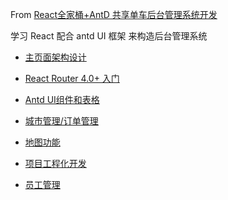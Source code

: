 
From [React全家桶+AntD 共享单车后台管理系统开发](https://coding.imooc.com/class/chapter/236.html#Anchor)

学习 React 配合 antd UI 框架 来构造后台管理系统 

- [主页面架构设计](./01.md)

- [React Router 4.0+ 入门](./02.md)

- [Antd UI组件和表格](./03.md)

- [城市管理/订单管理](./04.md)

- [地图功能](./05.md)

- [项目工程化开发](./06.md)

- [员工管理](./07.md)